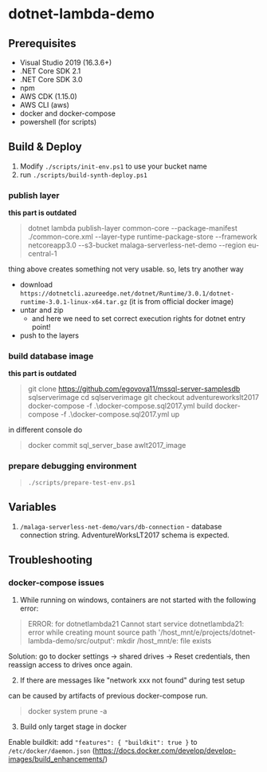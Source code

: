 # dotnet-lambda-demo

## Prerequisites

- Visual Studio 2019 (16.3.6+)
- .NET Core SDK 2.1
- .NET Core SDK 3.0
- npm
- AWS CDK (1.15.0)
- AWS CLI (aws)
- docker and docker-compose
- powershell (for scripts)

## Build & Deploy

1. Modify `./scripts/init-env.ps1` to use your bucket name
2. run `./scripts/build-synth-deploy.ps1`

### publish layer

**this part is outdated**

> dotnet lambda publish-layer common-core --package-manifest ./common-core.xml --layer-type runtime-package-store --framework netcoreapp3.0 --s3-bucket malaga-serverless-net-demo --region eu-central-1

thing above creates something not very usable.
so, lets try another way

- download `https://dotnetcli.azureedge.net/dotnet/Runtime/3.0.1/dotnet-runtime-3.0.1-linux-x64.tar.gz` (it is from official docker image)
- untar and zip
  - and here we need to set correct execution rights for dotnet entry point!
- push to the layers

### build database image

**this part is outdated**

> git clone https://github.com/egovova11/mssql-server-samplesdb sqlserverimage
> cd sqlserverimage
> git checkout adventureworkslt2017
> docker-compose -f .\docker-compose.sql2017.yml build
> docker-compose -f .\docker-compose.sql2017.yml up

in different console do

> docker commit sql_server_base awlt2017_image

### prepare debugging environment

> `./scripts/prepare-test-env.ps1`

## Variables

1. `/malaga-serverless-net-demo/vars/db-connection` - database connection string. AdventureWorksLT2017 schema is expected.

## Troubleshooting

### docker-compose issues

1. While running on windows, containers are not started with the following error:

> ERROR: for dotnetlambda21  Cannot start service dotnetlambda21: error while creating mount source path '/host_mnt/e/projects/dotnet-lambda-demo/src/output': mkdir /host_mnt/e: file exists

Solution: go to docker settings -> shared drives -> Reset credentials, then reassign access to drives once again.

2. If there are messages like "network xxx not found" during test setup

 can be caused by artifacts of previous docker-compose run.

 > docker system prune -a

3. Build only target stage in docker

Enable buildkit: add `"features": { "buildkit": true }` to `/etc/docker/daemon.json` (https://docs.docker.com/develop/develop-images/build_enhancements/)
